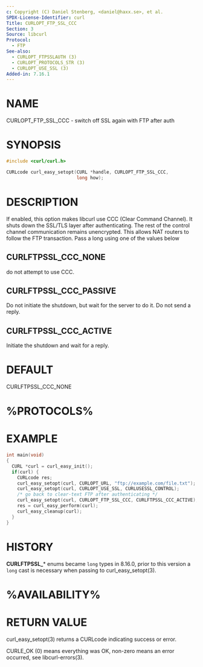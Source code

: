 ```yaml
---
c: Copyright (C) Daniel Stenberg, <daniel@haxx.se>, et al.
SPDX-License-Identifier: curl
Title: CURLOPT_FTP_SSL_CCC
Section: 3
Source: libcurl
Protocol:
  - FTP
See-also:
  - CURLOPT_FTPSSLAUTH (3)
  - CURLOPT_PROTOCOLS_STR (3)
  - CURLOPT_USE_SSL (3)
Added-in: 7.16.1
---
```


# NAME

CURLOPT_FTP_SSL_CCC - switch off SSL again with FTP after auth

# SYNOPSIS

~~~c
#include <curl/curl.h>

CURLcode curl_easy_setopt(CURL *handle, CURLOPT_FTP_SSL_CCC,
                          long how);
~~~

# DESCRIPTION

If enabled, this option makes libcurl use CCC (Clear Command Channel). It
shuts down the SSL/TLS layer after authenticating. The rest of the control
channel communication remains unencrypted. This allows NAT routers to follow
the FTP transaction. Pass a long using one of the values below

## CURLFTPSSL_CCC_NONE

do not attempt to use CCC.

## CURLFTPSSL_CCC_PASSIVE

Do not initiate the shutdown, but wait for the server to do it. Do not send a
reply.

## CURLFTPSSL_CCC_ACTIVE

Initiate the shutdown and wait for a reply.

# DEFAULT

CURLFTPSSL_CCC_NONE

# %PROTOCOLS%

# EXAMPLE

~~~c
int main(void)
{
  CURL *curl = curl_easy_init();
  if(curl) {
    CURLcode res;
    curl_easy_setopt(curl, CURLOPT_URL, "ftp://example.com/file.txt");
    curl_easy_setopt(curl, CURLOPT_USE_SSL, CURLUSESSL_CONTROL);
    /* go back to clear-text FTP after authenticating */
    curl_easy_setopt(curl, CURLOPT_FTP_SSL_CCC, CURLFTPSSL_CCC_ACTIVE);
    res = curl_easy_perform(curl);
    curl_easy_cleanup(curl);
  }
}
~~~

# HISTORY

**CURLFTPSSL_*** enums became `long` types in 8.16.0, prior to this version
a `long` cast is necessary when passing to curl_easy_setopt(3).

# %AVAILABILITY%

# RETURN VALUE

curl_easy_setopt(3) returns a CURLcode indicating success or error.

CURLE_OK (0) means everything was OK, non-zero means an error occurred, see
libcurl-errors(3).
